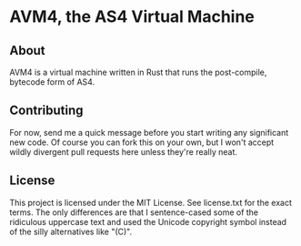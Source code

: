 # AVM4, the AS4 Virtual Machine

## About

AVM4 is a virtual machine written in Rust that runs the post-compile, bytecode form of AS4.

## Contributing

For now, send me a quick message before you start writing any significant new code.  Of course you can fork this on your own, but I won't accept wildly divergent pull requests here unless they're really neat.

## License

This project is licensed under the MIT License.  See license.txt for the exact terms.  The only differences are that I sentence-cased some of the ridiculous uppercase text and used the Unicode copyright symbol instead of the silly alternatives like "(C)".
